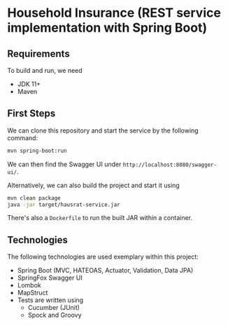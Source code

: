 # Household Insurance (REST service implementation with Spring Boot)

## Requirements

To build and run, we need
 - JDK 11+
 - Maven

## First Steps

We can clone this repository and start the service by the following command:

``` bash
mvn spring-boot:run
```

We can then find the Swagger UI under `http://localhost:8080/swagger-ui/`.

Alternatively, we can also build the project and start it using

``` bash
mvn clean package
java -jar target/hausrat-service.jar
```

There's also a `Dockerfile` to run the built JAR within a container.

## Technologies

The following technologies are used exemplary within this project:

- Spring Boot (MVC, HATEOAS, Actuator, Validation, Data JPA)
- SpringFox Swagger UI
- Lombok
- MapStruct
- Tests are written using
  - Cucumber (JUnit)
  - Spock and Groovy
